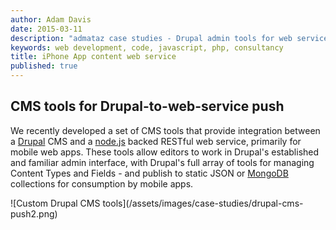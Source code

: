 ```yaml
---
author: Adam Davis  
date: 2015-03-11  
description: "admataz case studies - Drupal admin tools for web service "
keywords: web development, code, javascript, php, consultancy
title: iPhone App content web service 
published: true
---
```


## CMS tools for Drupal-to-web-service push
We recently developed a set of CMS tools that provide integration between a [Drupal](http://drupal.org) CMS and a [node.js](http://nodejs.org) backed RESTful web service, primarily for mobile web apps. These tools allow editors to work in Drupal's established and familiar admin interface, with Drupal's full array of tools for managing Content Types and Fields -  and publish to static JSON or [MongoDB](http://mongodb.org) collections for consumption by mobile apps. 
<div class="screenshots">
![Custom Drupal CMS tools](/assets/images/case-studies/drupal-cms-push2.png)
</div>



